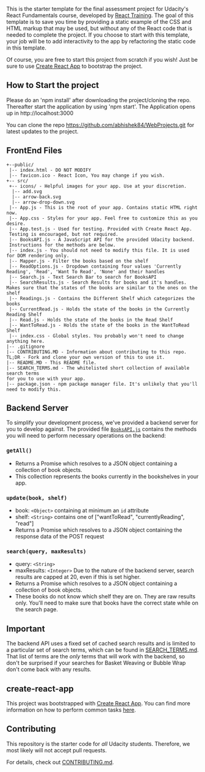 This is the starter template for the final assessment project for Udacity's React Fundamentals course, developed by [React Training](https://reacttraining.com). The goal of this template is to save you time by providing a static example of the CSS and HTML markup that may be used, but without any of the React code that is needed to complete the project. If you choose to start with this template, your job will be to add interactivity to the app by refactoring the static code in this template.

Of course, you are free to start this project from scratch if you wish! Just be sure to use [Create React App](https://github.com/facebookincubator/create-react-app) to bootstrap the project.

## How to Start the project
Please do an 'npm install' after downloading the project/cloning the repo.
Thereafter start the application by using 'npm start'.
The Application opens up in http://localhost:3000

You can clone the repo https://github.com/abhishek84/WebProjects.git for latest updates to the project.


## FrontEnd Files
```
+--public/    
 |-- index.html - DO NOT MODIFY
 |-- favicon.ico - React Icon, You may change if you wish.
+-- src/
 +-- icons/ - Helpful images for your app. Use at your discretion.
  |-- add.svg
  |-- arrow-back.svg
  |-- arrow-drop-down.svg
 |-- App.js - This is the root of your app. Contains static HTML right now.
 |-- App.css - Styles for your app. Feel free to customize this as you desire.
 |-- App.test.js - Used for testing. Provided with Create React App.
 Testing is encouraged, but not required.
 |-- BooksAPI.js - A JavaScript API for the provided Udacity backend.
 Instructions for the methods are below.
 |-- index.js - You should not need to modify this file. It is used for DOM rendering only.
 |-- Mapper.js - Filter the books based on the shelf
 |-- ReadOptions.js - Dropdown containing four values 'Currently Reading', 'Read', 'Want To Read', 'None' and their handles
 |-- Search.js - Text Search Bar to search for BooksAPI
 |-- SearchResults.js - Search Results for books and it's handles. Makes sure that the states of the books are similar to the ones on the shelf
 |-- Readings.js - Contains the Different Shelf which categorizes the books
 |-- CurrentRead.js - Holds the state of the books in the Currently Reading Shelf
 |-- Read.js - Holds the state of the books in the Read Shelf
 |-- WantToRead.js - Holds the state of the books in the WantToRead Shelf
 |-- index.css - Global styles. You probably won't need to change anything here.
|-- .gitignore
|-- CONTRIBUTING.MD - Information about contributing to this repo.
TL;DR - Fork and clone your own version of this to use it.
|-- README.MD - This README file.
|-- SEARCH_TERMS.md - The whitelisted short collection of available search terms
for you to use with your app.
|-- package.json - npm package manager file. It's unlikely that you'll need to modify this.
```

## Backend Server

To simplify your development process, we've provided a backend server for you to develop against. The provided file [`BooksAPI.js`](src/BooksAPI.js) contains the methods you will need to perform necessary operations on the backend:

### `getAll()`
* Returns a Promise which resolves to a JSON object containing a collection of book objects.
* This collection represents the books currently in the bookshelves in your app.

### `update(book, shelf)`
* book: `<Object>` containing at minimum an `id` attribute
* shelf: `<String>` contains one of ["wantToRead", "currentlyReading", "read"]  
* Returns a Promise which resolves to a JSON object containing the response data of the POST request

### `search(query, maxResults)`
* query: `<String>`
* maxResults: `<Integer>` Due to the nature of the backend server, search results are capped at 20, even if this is set higher.
* Returns a Promise which resolves to a JSON object containing a collection of book objects.
* These books do not know which shelf they are on. They are raw results only. You'll need to make sure that books have the correct state while on the search page.

## Important
The backend API uses a fixed set of cached search results and is limited to a particular set of search terms, which can be found in [SEARCH_TERMS.md](SEARCH_TERMS.md). That list of terms are the _only_ terms that will work with the backend, so don't be surprised if your searches for Basket Weaving or Bubble Wrap don't come back with any results.

## create-react-app

This project was bootstrapped with [Create React App](https://github.com/facebookincubator/create-react-app). You can find more information on how to perform common tasks [here](https://github.com/facebookincubator/create-react-app/blob/master/packages/react-scripts/template/README.md).

## Contributing

This repository is the starter code for _all_ Udacity students. Therefore, we most likely will not accept pull requests.

For details, check out [CONTRIBUTING.md](CONTRIBUTING.md).
